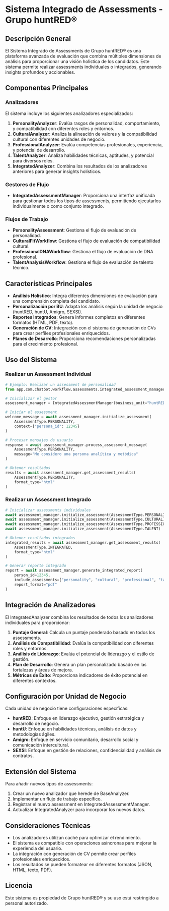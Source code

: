 # Sistema Integrado de Assessments - Grupo huntRED®

## Descripción General

El Sistema Integrado de Assessments de Grupo huntRED® es una plataforma avanzada de evaluación que combina múltiples dimensiones de análisis para proporcionar una visión holística de los candidatos. Este sistema permite realizar assessments individuales o integrados, generando insights profundos y accionables.

## Componentes Principales

### Analizadores

El sistema incluye los siguientes analizadores especializados:

1. **PersonalityAnalyzer**: Evalúa rasgos de personalidad, comportamiento, y compatibilidad con diferentes roles y entornos.
2. **CulturalAnalyzer**: Analiza la alineación de valores y la compatibilidad cultural con diferentes unidades de negocio.
3. **ProfessionalAnalyzer**: Evalúa competencias profesionales, experiencia, y potencial de desarrollo.
4. **TalentAnalyzer**: Analiza habilidades técnicas, aptitudes, y potencial para diversos roles.
5. **IntegratedAnalyzer**: Combina los resultados de los analizadores anteriores para generar insights holísticos.

### Gestores de Flujo

- **IntegratedAssessmentManager**: Proporciona una interfaz unificada para gestionar todos los tipos de assessments, permitiendo ejecutarlos individualmente o como conjunto integrado.

### Flujos de Trabajo

- **PersonalityAssessment**: Gestiona el flujo de evaluación de personalidad.
- **CulturalFitWorkflow**: Gestiona el flujo de evaluación de compatibilidad cultural.
- **ProfessionalDNAWorkflow**: Gestiona el flujo de evaluación de DNA profesional.
- **TalentAnalysisWorkflow**: Gestiona el flujo de evaluación de talento técnico.

## Características Principales

- **Análisis Holístico**: Integra diferentes dimensiones de evaluación para una comprensión completa del candidato.
- **Personalización por BU**: Adapta los análisis según la unidad de negocio (huntRED, huntU, Amigro, SEXSI).
- **Reportes Integrados**: Genera informes completos en diferentes formatos (HTML, PDF, texto).
- **Generación de CV**: Integración con el sistema de generación de CVs para crear perfiles profesionales enriquecidos.
- **Planes de Desarrollo**: Proporciona recomendaciones personalizadas para el crecimiento profesional.

## Uso del Sistema

### Realizar un Assessment Individual

```python
# Ejemplo: Realizar un assessment de personalidad
from app.com.chatbot.workflow.assessments.integrated_assessment_manager import IntegratedAssessmentManager, AssessmentType

# Inicializar el gestor
assessment_manager = IntegratedAssessmentManager(business_unit="huntRED")

# Iniciar el assessment
welcome_message = await assessment_manager.initialize_assessment(
    AssessmentType.PERSONALITY,
    context={"persona_id": 12345}
)

# Procesar mensajes de usuario
response = await assessment_manager.process_assessment_message(
    AssessmentType.PERSONALITY,
    message="Me considero una persona analítica y metódica"
)

# Obtener resultados
results = await assessment_manager.get_assessment_results(
    AssessmentType.PERSONALITY,
    format_type="html"
)
```

### Realizar un Assessment Integrado

```python
# Inicializar assessments individuales
await assessment_manager.initialize_assessment(AssessmentType.PERSONALITY)
await assessment_manager.initialize_assessment(AssessmentType.CULTURAL)
await assessment_manager.initialize_assessment(AssessmentType.PROFESSIONAL)
await assessment_manager.initialize_assessment(AssessmentType.TALENT)

# Obtener resultados integrados
integrated_results = await assessment_manager.get_assessment_results(
    AssessmentType.INTEGRATED,
    format_type="html"
)

# Generar reporte integrado
report = await assessment_manager.generate_integrated_report(
    person_id=12345,
    include_assessments=["personality", "cultural", "professional", "talent"],
    report_format="pdf"
)
```

## Integración de Analizadores

El IntegratedAnalyzer combina los resultados de todos los analizadores individuales para proporcionar:

1. **Puntaje General**: Calcula un puntaje ponderado basado en todos los assessments.
2. **Análisis de Compatibilidad**: Evalúa la compatibilidad con diferentes roles y entornos.
3. **Análisis de Liderazgo**: Evalúa el potencial de liderazgo y el estilo de gestión.
4. **Plan de Desarrollo**: Genera un plan personalizado basado en las fortalezas y áreas de mejora.
5. **Métricas de Éxito**: Proporciona indicadores de éxito potencial en diferentes contextos.

## Configuración por Unidad de Negocio

Cada unidad de negocio tiene configuraciones específicas:

- **huntRED**: Enfoque en liderazgo ejecutivo, gestión estratégica y desarrollo de negocio.
- **huntU**: Enfoque en habilidades técnicas, análisis de datos y metodologías ágiles.
- **Amigro**: Enfoque en servicio comunitario, desarrollo social y comunicación intercultural.
- **SEXSI**: Enfoque en gestión de relaciones, confidencialidad y análisis de contratos.

## Extensión del Sistema

Para añadir nuevos tipos de assessments:

1. Crear un nuevo analizador que herede de BaseAnalyzer.
2. Implementar un flujo de trabajo específico.
3. Registrar el nuevo assessment en IntegratedAssessmentManager.
4. Actualizar IntegratedAnalyzer para incorporar los nuevos datos.

## Consideraciones Técnicas

- Los analizadores utilizan caché para optimizar el rendimiento.
- El sistema es compatible con operaciones asíncronas para mejorar la experiencia del usuario.
- La integración con generación de CV permite crear perfiles profesionales enriquecidos.
- Los resultados se pueden formatear en diferentes formatos (JSON, HTML, texto, PDF).

## Licencia

Este sistema es propiedad de Grupo huntRED® y su uso está restringido a personal autorizado.

